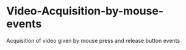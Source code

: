 # Video-Acquisition-by-mouse-events
Acquisition of video given by mouse press and release button events
